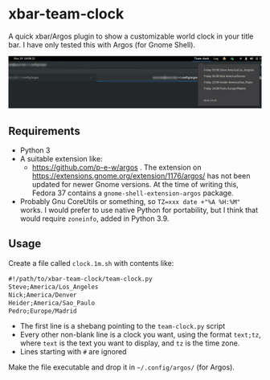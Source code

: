 # xbar-team-clock

A quick xbar/Argos plugin to show a customizable world clock in your title bar.
I have only tested this with Argos (for Gnome Shell).

![Screenshot using Argos on Gnome Shell](argos_screenshot.png)

## Requirements

* Python 3
* A suitable extension like:
  * https://github.com/p-e-w/argos . The extension on https://extensions.gnome.org/extension/1176/argos/ has not been updated for newer Gnome versions. At the time of writing this, Fedora 37 contains a `gnome-shell-extension-argos` package.
* Probably Gnu CoreUtils or something, so `TZ=xxx date +"%A %H:%M"` works. I would prefer to use native Python for portability, but I think that would require `zoneinfo`, added in Python 3.9.

## Usage

Create a file called `clock.1m.sh` with contents like: 
 
```
#!/path/to/xbar-team-clock/team-clock.py
Steve;America/Los_Angeles
Nick;America/Denver
Heider;America/Sao_Paulo
Pedro;Europe/Madrid
```

* The first line is a shebang pointing to the `team-clock.py` script
* Every other non-blank line is a clock you want, using the format `text;tz`, where `text` is the text you want to display, and `tz` is the time zone.
* Lines starting with `#` are ignored

Make the file executable and drop it in `~/.config/argos/` (for Argos).
